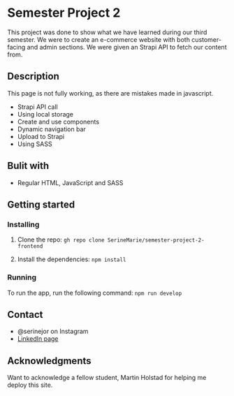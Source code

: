 # Semester Project 2

This project was done to show what we have learned during our third semester. We were to create an e-commerce website with both customer-facing and admin sections. We were given an Strapi API to fetch our content from.

## Description

This page is not fully working, as there are mistakes made in javascript.

- Strapi API call
- Using local storage
- Create and use components
- Dynamic navigation bar
- Upload to Strapi
- Using SASS

## Bulit with

- Regular HTML, JavaScript and SASS

## Getting started

### Installing

1. Clone the repo:
   `gh repo clone SerineMarie/semester-project-2-frontend`

2. Install the dependencies:
   `npm install`

### Running

To run the app, run the following command:
`npm run develop`

## Contact

- @serinejor on Instagram
- [LinkedIn page](https://www.linkedin.com/in/serine-jorgensen-0742581b5/)

## Acknowledgments

Want to acknowledge a fellow student, Martin Holstad for helping me deploy this site.
